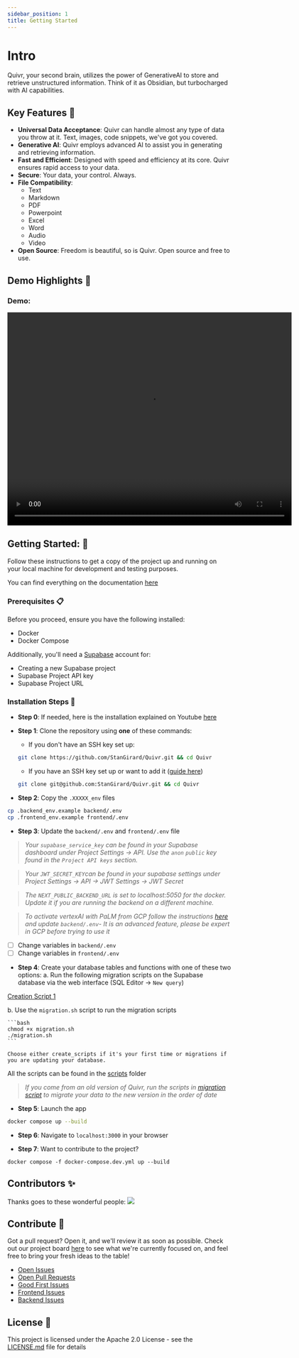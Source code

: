 ```yaml
---
sidebar_position: 1
title: Getting Started
---
```


# Intro

Quivr, your second brain, utilizes the power of GenerativeAI to store and retrieve unstructured information. Think of it as Obsidian, but turbocharged with AI capabilities.

## Key Features 🎯

- **Universal Data Acceptance**: Quivr can handle almost any type of data you throw at it. Text, images, code snippets, we've got you covered.
- **Generative AI**: Quivr employs advanced AI to assist you in generating and retrieving information.
- **Fast and Efficient**: Designed with speed and efficiency at its core. Quivr ensures rapid access to your data.
- **Secure**: Your data, your control. Always.
- **File Compatibility**:
  - Text
  - Markdown
  - PDF
  - Powerpoint
  - Excel
  - Word
  - Audio
  - Video
- **Open Source**: Freedom is beautiful, so is Quivr. Open source and free to use.

## Demo Highlights 🎥

### **Demo**:

<video width="640" height="480" controls>
  <source src="https://github.com/StanGirard/quivr/assets/19614572/a6463b73-76c7-4bc0-978d-70562dca71f5" type="video/mp4"/>
  Your browser does not support the video tag.
</video>

## Getting Started: 🚀

Follow these instructions to get a copy of the project up and running on your local machine for development and testing purposes.

You can find everything on the documentation [here](https://brain.quivr.app/)

### Prerequisites 📋

Before you proceed, ensure you have the following installed:

- Docker
- Docker Compose

Additionally, you'll need a [Supabase](https://supabase.com/) account for:

- Creating a new Supabase project
- Supabase Project API key
- Supabase Project URL

### Installation Steps 💽

- **Step 0**: If needed, here is the installation explained on Youtube [here](https://youtu.be/rC-s4QdfY80)

- **Step 1**: Clone the repository using **one** of these commands:

  - If you don't have an SSH key set up:

  ```bash
  git clone https://github.com/StanGirard/Quivr.git && cd Quivr
  ```

  - If you have an SSH key set up or want to add it ([guide here](https://docs.github.com/en/authentication/connecting-to-github-with-ssh/adding-a-new-ssh-key-to-your-github-account))

  ```bash
  git clone git@github.com:StanGirard/Quivr.git && cd Quivr
  ```

- **Step 2**: Copy the `.XXXXX_env` files

```bash
cp .backend_env.example backend/.env
cp .frontend_env.example frontend/.env
```

- **Step 3**: Update the `backend/.env` and `frontend/.env` file

> _Your `supabase_service_key` can be found in your Supabase dashboard under Project Settings -> API. Use the `anon` `public` key found in the `Project API keys` section._

> _Your `JWT_SECRET_KEY`can be found in your supabase settings under Project Settings -> API -> JWT Settings -> JWT Secret_

> _The `NEXT_PUBLIC_BACKEND_URL` is set to localhost:5050 for the docker. Update it if you are running the backend on a different machine._

> _To activate vertexAI with PaLM from GCP follow the instructions [here](https://python.langchain.com/en/latest/modules/models/llms/integrations/google_vertex_ai_palm.html) and update `backend/.env`- It is an advanced feature, please be expert in GCP before trying to use it_

- [ ] Change variables in `backend/.env`
- [ ] Change variables in `frontend/.env`

- **Step 4**: Create your database tables and functions with one of these two options:
  a. Run the following migration scripts on the Supabase database via the web interface (SQL Editor -> `New query`)

[Creation Script 1](https://github.com/stangirard/quivr/tree/main/scripts/tables.sql)

b. Use the `migration.sh` script to run the migration scripts

    ```bash
    chmod +x migration.sh
    ./migration.sh
    ```

    Choose either create_scripts if it's your first time or migrations if you are updating your database.

All the scripts can be found in the [scripts](https://github.com/stangirard/quivr/tree/main/scripts) folder

> _If you come from an old version of Quivr, run the scripts in [migration script](https://github.com/stangirard/quivr/tree/main/scripts) to migrate your data to the new version in the order of date_

- **Step 5**: Launch the app

```bash
docker compose up --build
```

- **Step 6**: Navigate to `localhost:3000` in your browser

- **Step 7**: Want to contribute to the project?

```
docker compose -f docker-compose.dev.yml up --build
```

## Contributors ✨

Thanks goes to these wonderful people:
<a href="https://github.com/stangirard/quivr/graphs/contributors">
<img src="https://contrib.rocks/image?repo=stangirard/quivr" />
</a>

## Contribute 🤝

Got a pull request? Open it, and we'll review it as soon as possible. Check out our project board [here](https://github.com/users/StanGirard/projects/5) to see what we're currently focused on, and feel free to bring your fresh ideas to the table!

- [Open Issues](https://github.com/StanGirard/quivr/issues)
- [Open Pull Requests](https://github.com/StanGirard/quivr/pulls)
- [Good First Issues](https://github.com/StanGirard/quivr/issues?q=is%3Aopen+is%3Aissue+label%3A%22good+first+issue%22)
- [Frontend Issues](https://github.com/StanGirard/quivr/issues?q=is%3Aopen+is%3Aissue+label%3Afrontend)
- [Backend Issues](https://github.com/StanGirard/quivr/issues?q=is%3Aopen+is%3Aissue+label%3Abackend)

## License 📄

This project is licensed under the Apache 2.0 License - see the [LICENSE.md](https://github.com/StanGirard/quivr/blob/main/LICENSE) file for details
